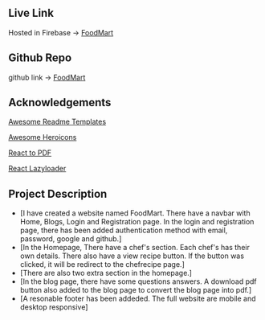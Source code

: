 ## Live Link

Hosted in Firebase -> [FoodMart]()

## Github Repo

github link -> [FoodMart](https://github.com/programming-hero-web-course-4/b7a10-chef-recipe-hunter-client-side-rohanhaque1)


## Acknowledgements

[Awesome Readme Templates](https://readme.so/?fbclid=IwAR127xQs9eGkkLVfIadf7m-4fuKkzKP_4EeT3MSm4_AVECdjKQFIMANpWsQ)

[Awesome Heroicons](https://heroicons.com/)

[React to PDF](https://www.npmjs.com/package/react-to-print)

[React Lazyloader](https://www.npmjs.com/package/react-lazy-load)


## Project Description

 - [I have created a website named FoodMart. There have a navbar with Home, Blogs, Login and Registration page. In the login and registration page, there has been added authentication method with email, password, google and github.]
 - [In the Homepage, There have a chef's section. Each chef's has their own details. There also have a view recipe button. If the button was clicked, it will be redirect to the chefrecipe page.]
 - [There are also two extra section in the homepage.]
 - [In the blog page, there have some questions answers. A download pdf button also added to the blog page to convert the blog page into pdf.]
 - [A resonable footer has been addeded. The full website are mobile and desktop responsive]

